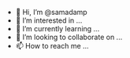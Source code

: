 - 👋 Hi, I’m @samadamp
- 👀 I’m interested in ...
- 🌱 I’m currently learning ...
- 💞️ I’m looking to collaborate on ...
- 📫 How to reach me ...

<!---
samadamp/samadamp is a ✨ special ✨ repository because its `README.md` (this file) appears on your GitHub profile.
You can click the Preview link to take a look at your changes.
--->

